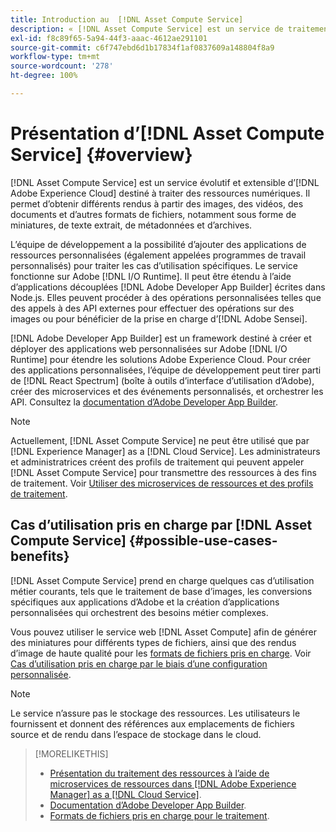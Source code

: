 ```yaml
---
title: Introduction au  [!DNL Asset Compute Service]
description: « [!DNL Asset Compute Service] est un service de traitement des ressources natif dans le cloud destiné à réduire la complexité et à améliorer l’évolutivité. »
exl-id: f8c89f65-5a94-44f3-aaac-4612ae291101
source-git-commit: c6f747ebd6d1b17834f1af0837609a148804f8a9
workflow-type: tm+mt
source-wordcount: '278'
ht-degree: 100%

---
```


# Présentation d’[!DNL Asset Compute Service] {#overview}

[!DNL Asset Compute Service] est un service évolutif et extensible d’[!DNL Adobe Experience Cloud] destiné à traiter des ressources numériques. Il permet d’obtenir différents rendus à partir des images, des vidéos, des documents et d’autres formats de fichiers, notamment sous forme de miniatures, de texte extrait, de métadonnées et d’archives.

L’équipe de développement a la possibilité d’ajouter des applications de ressources personnalisées (également appelées programmes de travail personnalisés) pour traiter les cas d’utilisation spécifiques. Le service fonctionne sur Adobe [!DNL I/O Runtime]. Il peut être étendu à l’aide d’applications découplées [!DNL Adobe Developer App Builder] écrites dans Node.js. Elles peuvent procéder à des opérations personnalisées telles que des appels à des API externes pour effectuer des opérations sur des images ou pour bénéficier de la prise en charge d’[!DNL Adobe Sensei].

[!DNL Adobe Developer App Builder] est un framework destiné à créer et déployer des applications web personnalisées sur Adobe [!DNL I/O Runtime] pour étendre les solutions Adobe Experience Cloud. Pour créer des applications personnalisées, l’équipe de développement peut tirer parti de [!DNL React Spectrum] (boîte à outils d’interface d’utilisation d’Adobe), créer des microservices et des événements personnalisés, et orchestrer les API. Consultez la [documentation d’Adobe Developer App Builder](https://developer.adobe.com/app-builder/docs/overview/).

>[!NOTE]
>
>Actuellement, [!DNL Asset Compute Service] ne peut être utilisé que par [!DNL Experience Manager] as a [!DNL Cloud Service]. Les administrateurs et administratrices créent des profils de traitement qui peuvent appeler [!DNL Asset Compute Service] pour transmettre des ressources à des fins de traitement. Voir [Utiliser des microservices de ressources et des profils de traitement](https://experienceleague.adobe.com/fr/docs/experience-manager-cloud-service/content/assets/manage/asset-microservices-configure-and-use).

## Cas d’utilisation pris en charge par [!DNL Asset Compute Service] {#possible-use-cases-benefits}

[!DNL Asset Compute Service] prend en charge quelques cas d’utilisation métier courants, tels que le traitement de base d’images, les conversions spécifiques aux applications d’Adobe et la création d’applications personnalisées qui orchestrent des besoins métier complexes.

Vous pouvez utiliser le service web [!DNL Asset Compute] afin de générer des miniatures pour différents types de fichiers, ainsi que des rendus d’image de haute qualité pour les [formats de fichiers pris en charge](https://experienceleague.adobe.com/fr/docs/experience-manager-cloud-service/content/assets/file-format-support). Voir [Cas d’utilisation pris en charge par le biais d’une configuration personnalisée](https://experienceleague.adobe.com/fr/docs/experience-manager-cloud-service/content/assets/manage/asset-microservices-configure-and-use).

>[!NOTE]
>
>Le service n’assure pas le stockage des ressources. Les utilisateurs le fournissent et donnent des références aux emplacements de fichiers source et de rendu dans l’espace de stockage dans le cloud.

<!-- TBD: Should this be mentioned in the docs?

|Asset Compute Service does not do this|Expectations from implementing client|
|---|---|
| Binary uploads or API-based asset ingestion. | Use other methods to ingest assets. |
| Store binaries or any persisted data across processing requests.| Each request is independent so treat it as a standalone request by sharing binary and processing instructions. |
| Store any configurations such as processing rules or settings for a user or an organization's account. | Add processing request to each request/instruction. |
| Direct event handling of asset creation events from storage systems and processing completed notifications, and errors. | Use [!DNL Adobe I/O] Events and other methods. |

-->

>[!MORELIKETHIS]
>
>* [Présentation du traitement des ressources à l’aide de microservices de ressources dans  [!DNL Adobe Experience Manager]  as a  [!DNL Cloud Service]](https://experienceleague.adobe.com/fr/docs/experience-manager-cloud-service/content/assets/asset-microservices-overview).
>* [Documentation d’Adobe Developer App Builder](https://developer.adobe.com/app-builder/docs/overview).
>* [Formats de fichiers pris en charge pour le traitement](https://experienceleague.adobe.com/fr/docs/experience-manager-cloud-service/content/assets/file-format-support).

<!-- **TBD:**
* Clarify the service can only be used within AEM as Cloud Service. The docs provided as context for custom application developers. Not to be used as a standalone service.
  ** and API as that plays a role in custom applications (accepting standard params, invoking Nui itself in the future, etc. (this is an outlook))

* link to aem as cloud service docs on asset ingestion and customization with processing profiles.
-->
